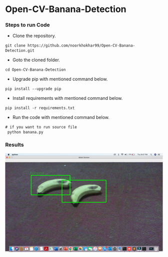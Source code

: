 # Open-CV-Banana-Detection



### Steps to run Code
- Clone the repository.
```
git clone https://github.com/noorkhokhar99/Open-CV-Banana-Detection.git
```
- Goto the cloned folder.
```
cd Open-CV-Banana-Detection

```
- Upgrade pip with mentioned command below.
```
pip install --upgrade pip
```
- Install requirements with mentioned command below.
```
pip install -r requirements.txt
```
- Run the code with mentioned command below.
```
# if you want to run source file
 python banana.py

```


### Results


<img src="https://github.com/noorkhokhar99/Open-CV-Banana-Detection/blob/main/Screen%20Shot%201444-04-08%20at%209.47.17%20PM.png">

